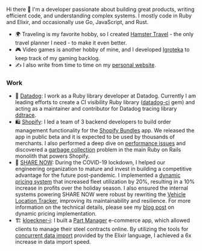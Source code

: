 Hi there 👋 I'm a developer passionate about building great products, writing efficient code, and understanding complex systems. I mostly code in Ruby and Elixir, and occasionally use Go, JavaScript, and Rust.

- 🌍 Traveling is my favorite hobby, so I created [Hamster Travel](https://github.com/anmarchenko/hamster-travel) - the only travel planner I need - to make it even better.
- 🎮 Video games is another hobby of mine, and I developed [Igroteka](https://github.com/anmarchenko/igroteka) to keep track of my gaming backlog.
- ✍️ I also write from time to time on my [personal website](https://www.amarchenko.de).

### Work

- 🐶 [Datadog](https://github.com/DataDog): I work as a Ruby library developer at Datadog. Currently I am leading efforts to create a CI visibility Ruby library ([datadog-ci](https://github.com/DataDog/datadog-ci-rb) gem) and acting as a maintainer and contributor for Datadog tracing library [ddtrace](https://github.com/DataDog/dd-trace-rb).
- 🛍️ [Shopify](https://github.com/Shopify): I led a team of 3 backend developers to build order management functionality for the [Shopify Bundles](https://www.amarchenko.de/shopify-bundles/) app. We released the app in public beta and it is expected to be used by thousands of merchants. I also performed a deep dive on [performance issues](https://www.amarchenko.de/orders-performance-quest-at-shopify/) and discovered a [garbage collection](https://shopify.engineering/adventures-in-garbage-collection) problem in the main Ruby on Rails monolith that powers Shopify.
- 🚗 [SHARE NOW](https://www.share-now.com/de/en/): During the COVID-19 lockdown, I helped our engineering organization to mature and invest in building a competitive advantage for the future post-pandemic. I implemented a [dynamic pricing system](https://www.amarchenko.de/dynamic-pricing-for-carsharing/) that increased fleet utilization by 20%, resulting in a 10% increase in profits over the holiday season. I also ensured the internal systems powering SHARE NOW were robust by rewriting the [Vehicle Location Tracker](https://www.amarchenko.de/vehicle-location-tracker/), improving its maintainability and resilience. For more information on the technical details, please see my [blog post](https://www.amarchenko.de/dynamic-pricing-implementation/) on dynamic pricing implementation.
- 🏗️ [kloeckner-i](https://github.com/kloeckner-i): I built a [Part Manager](https://www.amarchenko.de/kloeckner-part-manager/) e-commerce app, which allowed clients to manage their steel contracts online. By utilizing the tools for [concurrent data import](https://www.amarchenko.de/data-import-pipeline-with-elixir/) provided by the Elixir language, I achieved a 6x increase in data import speed.
